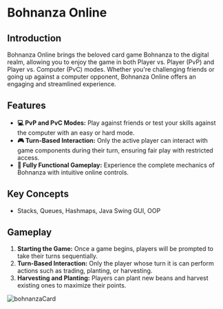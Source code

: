# Bohnanza Online

## Introduction

Bohnanza Online brings the beloved card game Bohnanza to the digital realm, allowing you to enjoy the game in both Player vs. Player (PvP) and Player vs. Computer (PvC) modes. Whether you're challenging friends or going up against a computer opponent, Bohnanza Online offers an engaging and streamlined experience.

## Features

- **💻 PvP and PvC Modes:** Play against friends or test your skills against the computer with an easy or hard mode.
- **🎮 Turn-Based Interaction:** Only the active player can interact with game components during their turn, ensuring fair play with restricted access.
- **👾 Fully Functional Gameplay:** Experience the complete mechanics of Bohnanza with intuitive online controls.

## Key Concepts
- Stacks, Queues, Hashmaps, Java Swing GUI, OOP

## Gameplay

1. **Starting the Game:** Once a game begins, players will be prompted to take their turns sequentially.
2. **Turn-Based Interaction:** Only the player whose turn it is can perform actions such as trading, planting, or harvesting.
3. **Harvesting and Planting:** Players can plant new beans and harvest existing ones to maximize their points.

![bohnanzaCard](https://github.com/user-attachments/assets/0c0b00ac-2312-4a59-8af0-c74527d26bad)
